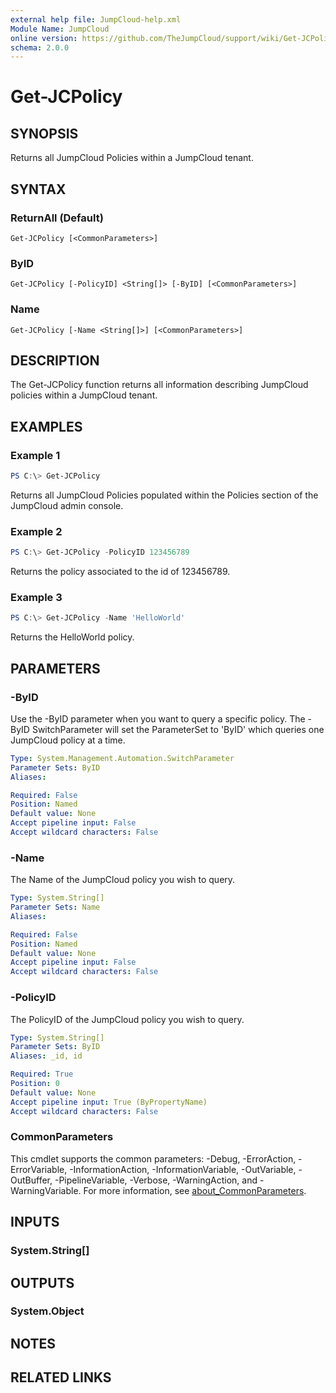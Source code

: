 ```yaml
---
external help file: JumpCloud-help.xml
Module Name: JumpCloud
online version: https://github.com/TheJumpCloud/support/wiki/Get-JCPolicy
schema: 2.0.0
---
```


# Get-JCPolicy

## SYNOPSIS
Returns all JumpCloud Policies within a JumpCloud tenant.

## SYNTAX

### ReturnAll (Default)
```
Get-JCPolicy [<CommonParameters>]
```

### ByID
```
Get-JCPolicy [-PolicyID] <String[]> [-ByID] [<CommonParameters>]
```

### Name
```
Get-JCPolicy [-Name <String[]>] [<CommonParameters>]
```

## DESCRIPTION
The Get-JCPolicy function returns all information describing JumpCloud policies within a JumpCloud tenant.

## EXAMPLES

### Example 1
```powershell
PS C:\> Get-JCPolicy
```

Returns all JumpCloud Policies populated within the Policies section of the JumpCloud admin console.

### Example 2
```powershell
PS C:\> Get-JCPolicy -PolicyID 123456789
```

Returns the policy associated to the id of 123456789.

### Example 3
```powershell
PS C:\> Get-JCPolicy -Name 'HelloWorld'
```

Returns the HelloWorld policy.

## PARAMETERS

### -ByID
Use the -ByID parameter when you want to query a specific policy.
The -ByID SwitchParameter will set the ParameterSet to 'ByID' which queries one JumpCloud policy at a time.

```yaml
Type: System.Management.Automation.SwitchParameter
Parameter Sets: ByID
Aliases:

Required: False
Position: Named
Default value: None
Accept pipeline input: False
Accept wildcard characters: False
```

### -Name
The Name of the JumpCloud policy you wish to query.

```yaml
Type: System.String[]
Parameter Sets: Name
Aliases:

Required: False
Position: Named
Default value: None
Accept pipeline input: False
Accept wildcard characters: False
```

### -PolicyID
The PolicyID of the JumpCloud policy you wish to query.

```yaml
Type: System.String[]
Parameter Sets: ByID
Aliases: _id, id

Required: True
Position: 0
Default value: None
Accept pipeline input: True (ByPropertyName)
Accept wildcard characters: False
```

### CommonParameters
This cmdlet supports the common parameters: -Debug, -ErrorAction, -ErrorVariable, -InformationAction, -InformationVariable, -OutVariable, -OutBuffer, -PipelineVariable, -Verbose, -WarningAction, and -WarningVariable. For more information, see [about_CommonParameters](http://go.microsoft.com/fwlink/?LinkID=113216).

## INPUTS

### System.String[]

## OUTPUTS

### System.Object
## NOTES

## RELATED LINKS
